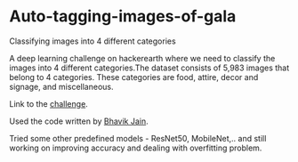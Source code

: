 # Auto-tagging-images-of-gala

Classifying images into 4 different categories

A deep learning challenge on hackerearth where we need to classify the images into 4 different categories.The dataset consists of 5,983 images that belong to 4 categories. These categories are food, attire, decor and signage, and miscellaneous.

Link to the <a href = 'https://www.hackerearth.com/challenges/competitive/hackerearth-deep-learning-challenge-auto-tag-images-gala/'>challenge</a>.

Used the code written by <a href = 'https://github.com/bhavikjain98/HackerEarth-Deep-Learning-Challenge-Auto-tag-Images-of-the-Gala-'>Bhavik Jain</a>. 

Tried some other predefined models - ResNet50, MobileNet,.. and still working on improving accuracy and dealing with overfitting problem.
